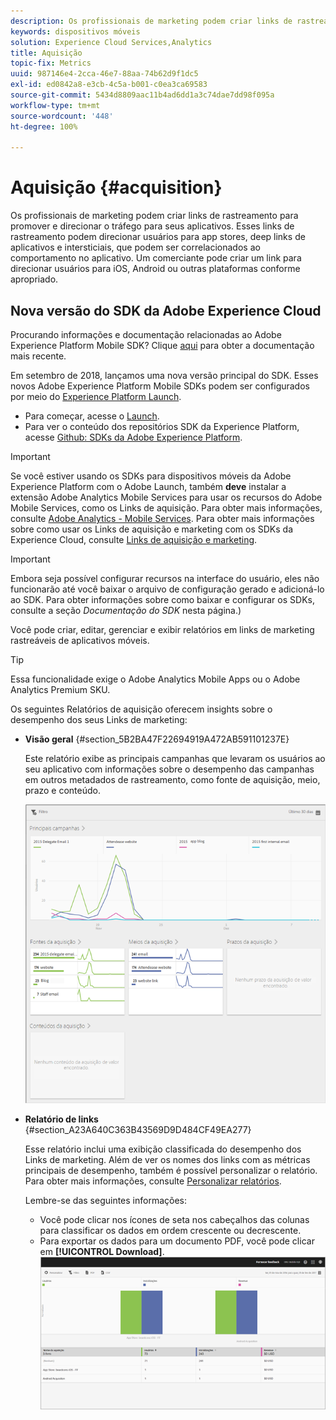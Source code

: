 ```yaml
---
description: Os profissionais de marketing podem criar links de rastreamento para promover e direcionar o tráfego para seus aplicativos. Esses links de rastreamento podem direcionar usuários para app stores, deep links de aplicativos e intersticiais, que podem ser correlacionados ao comportamento no aplicativo. Um comerciante pode criar um link para direcionar usuários para iOS, Android ou outras plataformas conforme apropriado.
keywords: dispositivos móveis
solution: Experience Cloud Services,Analytics
title: Aquisição
topic-fix: Metrics
uuid: 987146e4-2cca-46e7-88aa-74b62d9f1dc5
exl-id: ed0842a8-e3cb-4c5a-b001-c0ea3ca69583
source-git-commit: 5434d8809aac11b4ad6dd1a3c74dae7dd98f095a
workflow-type: tm+mt
source-wordcount: '448'
ht-degree: 100%

---
```


# Aquisição {#acquisition}

Os profissionais de marketing podem criar links de rastreamento para promover e direcionar o tráfego para seus aplicativos. Esses links de rastreamento podem direcionar usuários para app stores, deep links de aplicativos e intersticiais, que podem ser correlacionados ao comportamento no aplicativo. Um comerciante pode criar um link para direcionar usuários para iOS, Android ou outras plataformas conforme apropriado.

## Nova versão do SDK da Adobe Experience Cloud

Procurando informações e documentação relacionadas ao Adobe Experience Platform Mobile SDK? Clique [aqui](https://aep-sdks.gitbook.io/docs/) para obter a documentação mais recente.

Em setembro de 2018, lançamos uma nova versão principal do SDK. Esses novos Adobe Experience Platform Mobile SDKs podem ser configurados por meio do [Experience Platform Launch](https://www.adobe.com/br/experience-platform/launch.html).

* Para começar, acesse o [Launch](https://launch.adobe.com/).
* Para ver o conteúdo dos repositórios SDK da Experience Platform, acesse [Github: SDKs da Adobe Experience Platform](https://github.com/Adobe-Marketing-Cloud/acp-sdks).

>[!IMPORTANT]
>
> Se você estiver usando os SDKs para dispositivos móveis da Adobe Experience Platform com o Adobe Launch, também **deve** instalar a extensão Adobe Analytics Mobile Services para usar os recursos do Adobe Mobile Services, como os Links de aquisição. Para obter mais informações, consulte [Adobe Analytics - Mobile Services](https://aep-sdks.gitbook.io/docs/using-mobile-extensions/adobe-analytics-mobile-services). Para obter mais informações sobre como usar os Links de aquisição e marketing com os SDKs da Experience Cloud, consulte [Links de aquisição e marketing](https://aep-sdks.gitbook.io/docs/using-mobile-extensions/adobe-analytics-mobile-services#acquisition-and-marketing-links).

>[!IMPORTANT]
>
>Embora seja possível configurar recursos na interface do usuário, eles não funcionarão até você baixar o arquivo de configuração gerado e adicioná-lo ao SDK. Para obter informações sobre como baixar e configurar os SDKs, consulte a seção *Documentação do SDK* nesta página.)

Você pode criar, editar, gerenciar e exibir relatórios em links de marketing rastreáveis de aplicativos móveis.

>[!TIP]
>
>Essa funcionalidade exige o Adobe Analytics Mobile Apps ou o Adobe Analytics Premium SKU.

Os seguintes Relatórios de aquisição oferecem insights sobre o desempenho dos seus Links de marketing:

* **Visão geral** {#section_5B2BA47F22694919A472AB591101237E}

   Este relatório exibe as principais campanhas que levaram os usuários ao seu aplicativo com informações sobre o desempenho das campanhas em outros metadados de rastreamento, como fonte de aquisição, meio, prazo e conteúdo.

   ![](assets/acquisition_overview.png)

* **Relatório de links** {#section_A23A640C363B43569D9D484CF49EA277}

   Esse relatório inclui uma exibição classificada do desempenho dos Links de marketing. Além de ver os nomes dos links com as métricas principais de desempenho, também é possível personalizar o relatório. Para obter mais informações, consulte [Personalizar relatórios](/help/using/usage/reports-customize/t-reports-customize.md).

   Lembre-se das seguintes informações:

   * Você pode clicar nos ícones de seta nos cabeçalhos das colunas para classificar os dados em ordem crescente ou decrescente.
   * Para exportar os dados para um documento PDF, você pode clicar em **[!UICONTROL Download]**.
   ![](assets/acquisition_name.png)
